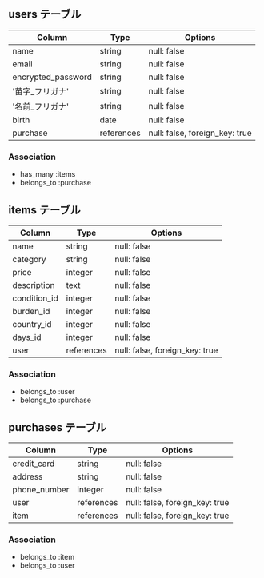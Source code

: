 ## users テーブル

| Column               | Type       | Options                        |
| -------------------- | ---------- | ------------------------------ |
| name                 | string     | null: false                    |
| email                | string     | null: false                    |
| encrypted_password   | string     | null: false                    |
| '苗字_フリガナ'        | string     | null: false                    |
| '名前_フリガナ'        | string     | null: false                    |
| birth                | date       | null: false                    |
| purchase             | references | null: false, foreign_key: true |

### Association

- has_many :items
- belongs_to :purchase

##  items テーブル

| Column       | Type       | Options                        |
| ------------ | ---------- | ------------------------------ |
| name         | string     | null: false                    |
| category     | string     | null: false                    |
| price        | integer    | null: false                    |
| description  | text       | null: false                    |
| condition_id | integer    | null: false                    |
| burden_id    | integer    | null: false                    |
| country_id   | integer    | null: false                    |
| days_id      | integer    | null: false                    |
| user         | references | null: false, foreign_key: true |

### Association

- belongs_to :user
- belongs_to :purchase

## purchases テーブル

| Column           | Type       | Options                        |
| ---------------- | ---------- | ------------------------------ |
| credit_card      | string     | null: false                    |
| address          | string     | null: false                    |
| phone_number     | integer    | null: false                    |
| user             | references | null: false, foreign_key: true |
| item             | references | null: false, foreign_key: true |

### Association

- belongs_to :item
- belongs_to :user
